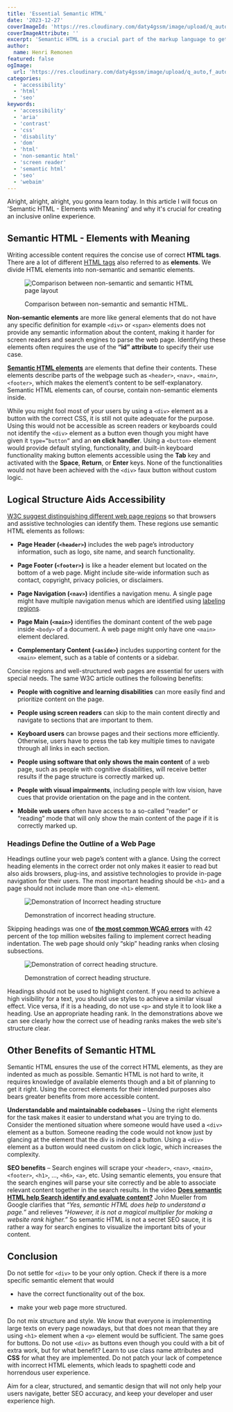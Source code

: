 ```yaml
---
title: 'Essential Semantic HTML'
date: '2023-12-27'
coverImageId: 'https://res.cloudinary.com/daty4gssm/image/upload/q_auto,f_auto,w_1024/v1721993818/Feature_image_rkc3hy.webp'
coverImageAttribute: ''
excerpt: 'Semantic HTML is a crucial part of the markup language to get the most default functionality out of HTML. Writing semantic HTML not only makes it more readable, requires less custom logic but also comes with pre-defined accessibility features. There is not a single good reason not to write semantic HTML over non-semantic HTML.'
author:
  name: Henri Remonen
featured: false
ogImage:
  url: 'https://res.cloudinary.com/daty4gssm/image/upload/q_auto,f_auto,w_1024/v1721993818/Feature_image_rkc3hy.webp'
categories:
  - 'accessibility'
  - 'html'
  - 'seo'
keywords:
  - 'accessibility'
  - 'aria'
  - 'contrast'
  - 'css'
  - 'disability'
  - 'dom'
  - 'html'
  - 'non-semantic html'
  - 'screen reader'
  - 'semantic html'
  - 'seo'
  - 'webaim'
---
```


Alright, alright, alright, you gonna learn today. In this article I will focus on 'Semantic HTML - Elements with Meaning' and why it's crucial for creating an inclusive online experience.

## Semantic HTML - Elements with Meaning

Writing accessible content requires the concise use of correct **HTML tags**. There are a lot of different [HTML tags](https://www.w3schools.com/tags/ref_byfunc.asp) also referred to as **elements**. We divide HTML elements into non-semantic and semantic elements.

<figure>

![Comparison between non-semantic and semantic HTML page layout](https://res.cloudinary.com/daty4gssm/image/upload/q_auto,w_560/v1721993887/Semantic_html_jidkrs.svg 'Semantic-html')

<figcaption>

Comparison between non-semantic and semantic HTML.

</figcaption>

</figure>

**Non-semantic elements** are more like general elements that do not have any specific definition for example `<div>` or `<span>` elements does not provide any semantic information about the content, making it harder for screen readers and search engines to parse the web page. Identifying these elements often requires the use of the **“id”** **attribute** to specify their use case.

**[Semantic HTML elements](https://www.w3schools.com/html/html5_semantic_elements.asp)** are elements that define their contents. These elements describe parts of the webpage such as `<header>`, `<nav>,` `<main>`, `<footer>`, which makes the element’s content to be self-explanatory. Semantic HTML elements can, of course, contain non-semantic elements inside.

While you might fool most of your users by using a `<div>` element as a button with the correct CSS, it is still not quite adequate for the purpose. Using this would not be accessible as screen readers or keyboards could not identify the `<div>` element as a button even though you might have given it `type=”button”` and an **on click handler**. Using a `<button>` element would provide default styling, functionality, and built-in keyboard functionality making button elements accessible using the **Tab** key and activated with the **Space**, **Return**, or **Enter** keys. None of the functionalities would not have been achieved with the `<div>` faux button without custom logic.

## Logical Structure Aids Accessibility

[W3C suggest distinguishing different web page regions](https://www.w3.org/WAI/tutorials/page-structure/regions/) so that browsers and assistive technologies can identify them. These regions use semantic HTML elements as follows:

- **Page Header (`<header>`)** includes the web page’s introductory information, such as logo, site name, and search functionality.

- **Page Footer (`<footer>`)** is like a header element but located on the bottom of a web page. Might include site-wide information such as contact, copyright, privacy policies, or disclaimers.

- **Page Navigation (`<nav>`)** identifies a navigation menu. A single page might have multiple navigation menus which are identified using [labeling regions](https://www.w3.org/WAI/tutorials/page-structure/labels/).

- **Page Main (`<main>`)** identifies the dominant content of the web page inside `<body>` of a document. A web page might only have one `<main>` element declared.

- **Complementary Content (`<aside>`)** includes supporting content for the `<main>` element, such as a table of contents or a sidebar.

Concise regions and well-structured web pages are essential for users with special needs. The same W3C article outlines the following benefits:

- **People with cognitive and learning disabilities** can more easily find and prioritize content on the page.

- **People using screen readers** can skip to the main content directly and navigate to sections that are important to them.

- **Keyboard users** can browse pages and their sections more efficiently. Otherwise, users have to press the tab key multiple times to navigate through all links in each section.

- **People using software that only shows the main content** of a web page, such as people with cognitive disabilities, will receive better results if the page structure is correctly marked up.

- **People with visual impairments**, including people with low vision, have cues that provide orientation on the page and in the content.

- **Mobile web users** often have access to a so-called “reader” or “reading” mode that will only show the main content of the page if it is correctly marked up.

### Headings Define the Outline of a Web Page

Headings outline your web page’s content with a glance. Using the correct heading elements in the correct order not only makes it easier to read but also aids browsers, plug-ins, and assistive technologies to provide in-page navigation for their users. The most important heading should be `<h1>` and a page should not include more than one `<h1>` element.

<figure>

![Demonstration of Incorrect heading structure](https://res.cloudinary.com/daty4gssm/image/upload/q_auto,f_auto,w_560/v1721993829/incorrect_heading_structure_m4hzv4.webp 'incorrect-heading-structure')

<figcaption>

Demonstration of incorrect heading structure.

</figcaption>

</figure>

Skipping headings was one of **[the most common WCAG errors](https://www.hremonen.com/blog/quick-guide-to-digital-accessibility)** with 42 percent of the top million websites failing to implement correct heading indentation. The web page should only “skip” heading ranks when closing subsections.

<figure>

![Demonstration of correct heading structure.](https://res.cloudinary.com/daty4gssm/image/upload/q_auto,f_auto,w_560/v1721993829/correct_heading_structure_r0l07y.webp 'correct-heading-structure')

<figcaption>

Demonstration of correct heading structure.

</figcaption>

</figure>

Headings should not be used to highlight content. If you need to achieve a high visibility for a text, you should use styles to achieve a similar visual effect. Vice versa, if it is a heading, do not use `<p>` and style it to look like a heading. Use an appropriate heading rank. In the demonstrations above we can see clearly how the correct use of heading ranks makes the web site's structure clear.

## Other Benefits of Semantic HTML

Semantic HTML ensures the use of the correct HTML elements, as they are indented as much as possible. Semantic HTML is not hard to write, it requires knowledge of available elements though and a bit of planning to get it right. Using the correct elements for their intended purposes also bears greater benefits from more accessible content.

**Understandable and maintainable codebases** – Using the right elements for the task makes it easier to understand what you are trying to do. Consider the mentioned situation where someone would have used a `<div>` element as a button. Someone reading the code would not know just by glancing at the element that the div is indeed a button. Using a `<div>` element as a button would need custom on click logic, which increases the complexity.

**SEO benefits** – Search engines will scrape your `<header>`, `<nav>`, `<main>`, `<footer>`, `<h1>`, …, `<h6>`, `<a>`, etc. Using semantic elements, you ensure that the search engines will parse your site correctly and be able to associate relevant content together in the search results. In the video **[Does semantic HTML help Search identify and evaluate content?](https://www.youtube.com/watch?v=5HtRKM4ILGc&ab_channel=GoogleSearchCentral)** John Mueller from Google clarifies that _“Yes, semantic HTML does help to understand a page.”_ and relieves _“However, it is not a magical multiplier for making a website rank higher.”_ So semantic HTML is not a secret SEO sauce, it is rather a way for search engines to visualize the important bits of your content.

## Conclusion

Do not settle for `<div>` to be your only option. Check if there is a more specific semantic element that would

- have the correct functionality out of the box.

- make your web page more structured.

Do not mix structure and style. We know that everyone is implementing large texts on every page nowadays, but that does not mean that they are using `<h1>` element when a `<p>` element would be sufficient. The same goes for buttons. Do not use `<div>` as buttons even though you could with a bit of extra work, but for what benefit? Learn to use class name attributes and **CSS** for what they are implemented. Do not patch your lack of competence with incorrect HTML elements, which leads to spaghetti code and horrendous user experience.

Aim for a clear, structured, and semantic design that will not only help your users navigate, better SEO accuracy, and keep your developer and user experience high.
